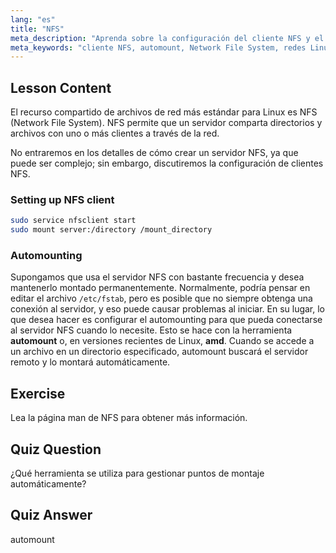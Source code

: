 ```yaml
---
lang: "es"
title: "NFS"
meta_description: "Aprenda sobre la configuración del cliente NFS y el automontaje en Linux. Comprenda cómo conectarse a recursos compartidos de archivos de red y usar el automontaje para un acceso sin interrupciones."
meta_keywords: "cliente NFS, automount, Network File System, redes Linux, comando mount, tutorial Linux, principiante"
---
```


## Lesson Content

El recurso compartido de archivos de red más estándar para Linux es NFS (Network File System). NFS permite que un servidor comparta directorios y archivos con uno o más clientes a través de la red.

No entraremos en los detalles de cómo crear un servidor NFS, ya que puede ser complejo; sin embargo, discutiremos la configuración de clientes NFS.

### Setting up NFS client

```bash
sudo service nfsclient start
sudo mount server:/directory /mount_directory
```

### Automounting

Supongamos que usa el servidor NFS con bastante frecuencia y desea mantenerlo montado permanentemente. Normalmente, podría pensar en editar el archivo `/etc/fstab`, pero es posible que no siempre obtenga una conexión al servidor, y eso puede causar problemas al iniciar. En su lugar, lo que desea hacer es configurar el automounting para que pueda conectarse al servidor NFS cuando lo necesite. Esto se hace con la herramienta **automount** o, en versiones recientes de Linux, **amd**. Cuando se accede a un archivo en un directorio especificado, automount buscará el servidor remoto y lo montará automáticamente.

## Exercise

Lea la página man de NFS para obtener más información.

## Quiz Question

¿Qué herramienta se utiliza para gestionar puntos de montaje automáticamente?

## Quiz Answer

automount
